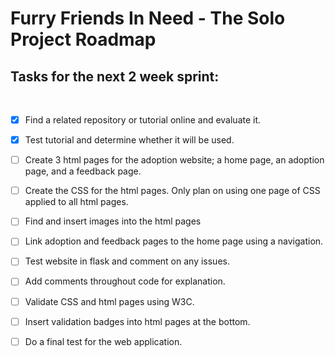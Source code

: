 # Furry Friends In Need - The Solo Project Roadmap

## Tasks for the next 2 week sprint:
<br/>

- [x] Find a related repository or tutorial online and evaluate it. 

- [x] Test tutorial and determine whether it will be used.

- [ ] Create 3 html pages for the adoption website; a home page, an adoption page, and a feedback page.

- [ ] Create the CSS for the html pages. Only plan on using one page of CSS applied to all html pages.

- [ ] Find and insert images into the html pages

- [ ] Link adoption and feedback pages to the home page using a navigation.

- [ ] Test website in flask and comment on any issues.

- [ ] Add comments throughout code for explanation.

- [ ] Validate CSS and html pages using W3C.

- [ ] Insert validation badges into html pages at the bottom.

- [ ] Do a final test for the web application.
